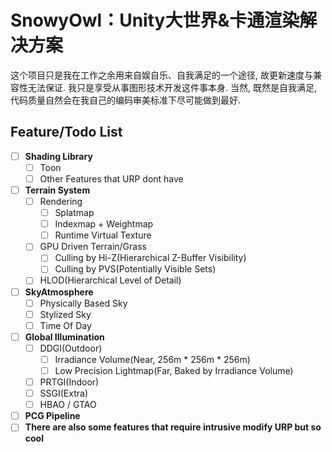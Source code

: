 # SnowyOwl：Unity大世界&卡通渲染解决方案
这个项目只是我在工作之余用来自娱自乐、自我满足的一个途径, 故更新速度与兼容性无法保证.
我只是享受从事图形技术开发这件事本身.
当然, 既然是自我满足, 代码质量自然会在我自己的编码审美标准下尽可能做到最好.

## Feature/Todo List
- [ ] **Shading Library**
  - [ ] Toon
  - [ ] Other Features that URP dont have
- [ ] **Terrain System**
  - [ ] Rendering
    - [ ] Splatmap
    - [ ] Indexmap + Weightmap
    - [ ] Runtime Virtual Texture
  - [ ] GPU Driven Terrain/Grass
    - [ ] Culling by Hi-Z(Hierarchical Z-Buffer Visibility)
    - [ ] Culling by PVS(Potentially Visible Sets)
  - [ ] HLOD(Hierarchical Level of Detail)
- [ ] **SkyAtmosphere**
  - [ ] Physically Based Sky
  - [ ] Stylized Sky
  - [ ] Time Of Day
- [ ] **Global Illumination**
  - [ ] DDGI(Outdoor)
    - [ ] Irradiance Volume(Near, 256m * 256m * 256m)
    - [ ] Low Precision Lightmap(Far, Baked by Irradiance Volume)
  - [ ] PRTGI(Indoor)
  - [ ] SSGI(Extra)
  - [ ] HBAO / GTAO
- [ ] **PCG Pipeline**
- [ ] **There are also some features that require intrusive modify URP but so cool**